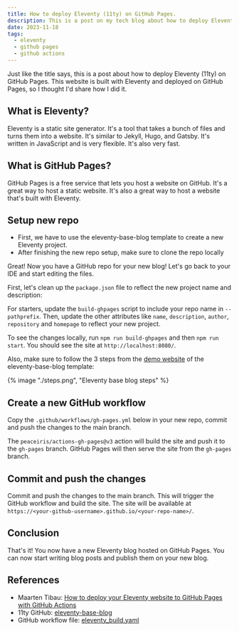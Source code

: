 ```yaml
---
title: How to deploy Eleventy (11ty) on GitHub Pages.
description: This is a post on my tech blog about how to deploy Eleventy (11ty) on GitHub Pages.
date: 2023-11-18
tags:
  - eleventy
  - github pages
  - github actions
---
```


Just like the title says, this is a post about how to deploy Eleventy (11ty) on GitHub Pages. This website is built with Eleventy and deployed on GitHub Pages, so I thought I'd share how I did it.

## What is Eleventy?

Eleventy is a static site generator. It's a tool that takes a bunch of files and turns them into a website. It's similar to Jekyll, Hugo, and Gatsby. It's written in JavaScript and is very flexible. It's also very fast.

## What is GitHub Pages?

GitHub Pages is a free service that lets you host a website on GitHub. It's a great way to host a static website. It's also a great way to host a website that's built with Eleventy.

## Setup new repo

- First, we have to use the eleventy-base-blog template to create a new Eleventy project.
- After finishing the new repo setup, make sure to clone the repo locally

Great! Now you have a GitHub repo for your new blog! Let's go back to your IDE and start editing the files.

First, let's clean up the `package.json` file to reflect the new project name and description:

<script src="https://emgithub.com/embed-v2.js?target=https%3A%2F%2Fgithub.com%2F11ty%2Feleventy-base-blog%2Fblob%2Fmain%2Fpackage.json%23L1-L12&style=default&type=code&showBorder=on&showLineNumbers=on&showFileMeta=on&showFullPath=on&showCopy=on"></script>

For starters, update the `build-ghpages` script to include your repo name in `--pathprefix`. Then, update the other attributes like `name`, `description`, `author`, `repository` and `homepage` to reflect your new project.

To see the changes locally, run `npm run build-ghpages` and then `npm run start`. You should see the site at `http://localhost:8080/`.

Also, make sure to follow the 3 steps from the [demo website](https://eleventy-base-blog.netlify.app/) of the eleventy-base-blog template:

{% image "./steps.png", "Eleventy base blog steps" %}

## Create a new GitHub workflow

Copy the `.github/workflows/gh-pages.yml` below in your new repo, commit and push the changes to the main branch.

<script src="https://emgithub.com/embed-v2.js?target=https%3A%2F%2Fgithub.com%2Fgaler7%2Ftech-blog%2Fblob%2Fmain%2F.github%2Fworkflows%2Feleventy_build.yaml&style=default&type=code&showBorder=on&showLineNumbers=on&showFileMeta=on&showFullPath=on&showCopy=on"></script>

The `peaceiris/actions-gh-pages@v3` action will build the site and push it to the `gh-pages` branch. GitHub Pages will then serve the site from the `gh-pages` branch.

## Commit and push the changes

Commit and push the changes to the main branch. This will trigger the GitHub workflow and build the site. The site will be available at `https://<your-github-username>.github.io/<your-repo-name>/`.

## Conclusion

That's it! You now have a new Eleventy blog hosted on GitHub Pages. You can now start writing blog posts and publish them on your new blog.

## References

- Maarten Tibau: [How to deploy your Eleventy website to GitHub Pages with GitHub Actions](https://maarten.be/blog/20220730/how-to-deploy-your-eleventy-website-to-github-pages-with-github-actions/)
- 11ty GitHub: [eleventy-base-blog](https://github.com/11ty/eleventy-base-blog)
- GitHub workflow file: [eleventy_build.yaml](https://github.com/galer7/tech-blog/blob/main/.github/workflows/eleventy_build.yaml)
